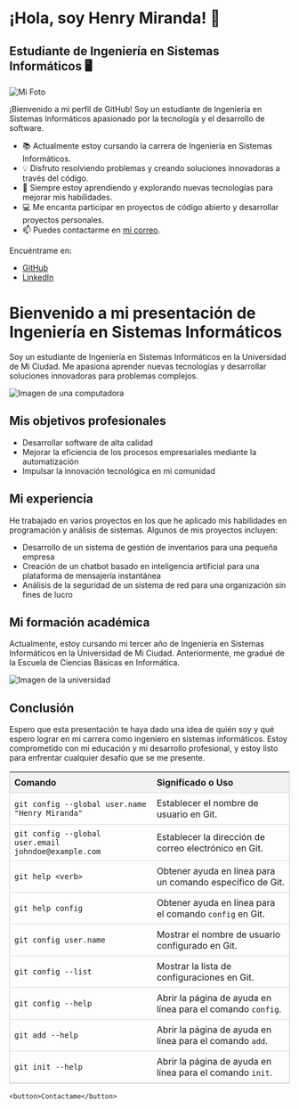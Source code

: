  
# ¡Hola, soy Henry Miranda! 👋

## Estudiante de Ingeniería en Sistemas Informáticos 🖥️

![Mi Foto](tu_foto.jpg)

¡Bienvenido a mi perfil de GitHub! Soy un estudiante de Ingeniería en Sistemas Informáticos apasionado por la tecnología y el desarrollo de software.

- 📚 Actualmente estoy cursando la carrera de Ingeniería en Sistemas Informáticos.
- 💡 Disfruto resolviendo problemas y creando soluciones innovadoras a través del código.
- 🌱 Siempre estoy aprendiendo y explorando nuevas tecnologías para mejorar mis habilidades.
- 💻 Me encanta participar en proyectos de código abierto y desarrollar proyectos personales.
- 📫 Puedes contactarme en [mi correo](mailto:tucorreo@example.com).

Encuéntrame en:
- [GitHub](https://github.com/tuusuario)
- [LinkedIn](https://linkedin.com/in/tuperfil)

<h1>Bienvenido a mi presentación de Ingeniería en Sistemas Informáticos</h1>
    <p>Soy un estudiante de Ingeniería en Sistemas Informáticos en la Universidad de Mi Ciudad. Me apasiona aprender nuevas tecnologías y desarrollar soluciones innovadoras para problemas complejos.</p>
    <img src="imagen1.jpg" alt="Imagen de una computadora">
    <h2>Mis objetivos profesionales</h2>
    <ul>
        <li>Desarrollar software de alta calidad</li>
        <li>Mejorar la eficiencia de los procesos empresariales mediante la automatización</li>
        <li>Impulsar la innovación tecnológica en mi comunidad</li>
    </ul>
    <h2>Mi experiencia</h2>
    <p>He trabajado en varios proyectos en los que he aplicado mis habilidades en programación y análisis de sistemas. Algunos de mis proyectos incluyen:</p>
    <ul>
        <li>Desarrollo de un sistema de gestión de inventarios para una pequeña empresa</li>
        <li>Creación de un chatbot basado en inteligencia artificial para una plataforma de mensajería instantánea</li>
        <li>Análisis de la seguridad de un sistema de red para una organización sin fines de lucro</li>
    </ul>
    <h2>Mi formación académica</h2>
    <p>Actualmente, estoy cursando mi tercer año de Ingeniería en Sistemas Informáticos en la Universidad de Mi Ciudad. Anteriormente, me gradué de la Escuela de Ciencias Básicas en Informática.</p>
    <img src="imagen2.jpg" alt="Imagen de la universidad">
    <h2>Conclusión</h2>
    <p>Espero que esta presentación te haya dado una idea de quién soy y qué espero lograr en mi carrera como ingeniero en sistemas informáticos. Estoy comprometido con mi educación y mi desarrollo profesional, y estoy listo para enfrentar cualquier desafío que se me presente.</p>




 <style>
  table {
    border-collapse: collapse;
    width: 100%;
    border: 1px solid #ccc;
  }
  th, td {
    padding: 8px;
    text-align: left;
    border-bottom: 1px solid #ddd;
  }
  th {
    background-color: #f2f2f2;
  }
</style>



<table>
  <tr>
    <th>Comando</th>
    <th>Significado o Uso</th>
  </tr>
  <tr>
    <td><code>git config --global user.name "Henry Miranda"</code></td>
    <td>Establecer el nombre de usuario en Git.</td>
  </tr>
  <tr>
    <td><code>git config --global user.email johndoe@example.com</code></td>
    <td>Establecer la dirección de correo electrónico en Git.</td>
  </tr>
  <tr>
    <td><code>git help &lt;verb&gt;</code></td>
    <td>Obtener ayuda en línea para un comando específico de Git.</td>
  </tr>
  <tr>
    <td><code>git help config</code></td>
    <td>Obtener ayuda en línea para el comando <code>config</code> en Git.</td>
  </tr>
  <tr>
    <td><code>git config user.name</code></td>
    <td>Mostrar el nombre de usuario configurado en Git.</td>
  </tr>
  <tr>
    <td><code>git config --list</code></td>
    <td>Mostrar la lista de configuraciones en Git.</td>
  </tr>
  <tr>
    <td><code>git config --help</code></td>
    <td>Abrir la página de ayuda en línea para el comando <code>config</code>.</td>
  </tr>
  <tr>
    <td><code>git add --help</code></td>
    <td>Abrir la página de ayuda en línea para el comando <code>add</code>.</td>
  </tr>
  <tr>
    <td><code>git init --help</code></td>
    <td>Abrir la página de ayuda en línea para el comando <code>init</code>.</td>
  </tr>
</table>

    <button>Contactame</button>
